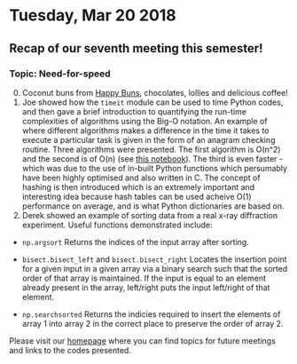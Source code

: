 # Tuesday, Mar 20 2018

## Recap of our seventh meeting this semester! 
### Topic: Need-for-speed
0. Coconut buns from [Happy Buns](http://goodfoodfinderaz.com/find-good-food/happy-buns-asian-bakery/), chocolates, lollies and delicious coffee!
1. Joe showed how the `timeit` module can be used to time Python codes, and then gave a brief introduction to quantifying the run-time complexities of algorithms using the Big-O notation. 
An example of where different algorithms makes a difference in the time it takes to execute a particular task is given in the form of an anagram checking routine. Three algorithms were presented. The first algorithm is O(n^2) and the second is of O(n) (see [this notebook](https://github.com/prickly-pythons/prickly-pythons/blob/master/code_from_meetings/speed/Timing.ipynb)). The third is even faster - which was due to the use of in-built Python functions which persumably have been highly optimised and also written in C.
The concept of hashing is then introduced which is an extremely important and interesting idea because hash tables can be used acheive O(1) performance on average, and is what Python dictionaries are based on.
2. Derek showed an example of sorting data from a real x-ray diffraction experiment. 
Useful functions demonstrated include:


- `np.argsort` 
Returns the indices of the input array after sorting.

- `bisect.bisect_left` and `bisect.bisect_right`
Locates the insertion point for a given input in a given array via a binary search such that the sorted order of that array is maintained. If the input is equal to an element already present in the array, left/right puts the input left/right of that element.

- `np.searchsorted`
Returns the indicies required to insert the elements of array 1 into array 2 in the correct place to preserve the order of array 2.




Please visit our [homepage](http://prickly-pythons.github.io) where you can find topics for future meetings and links to the codes presented.
